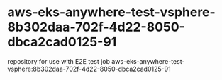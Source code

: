 # aws-eks-anywhere-test-vsphere-8b302daa-702f-4d22-8050-dbca2cad0125-91
repository for use with E2E test job aws-eks-anywhere-test-vsphere:8b302daa-702f-4d22-8050-dbca2cad0125-91

